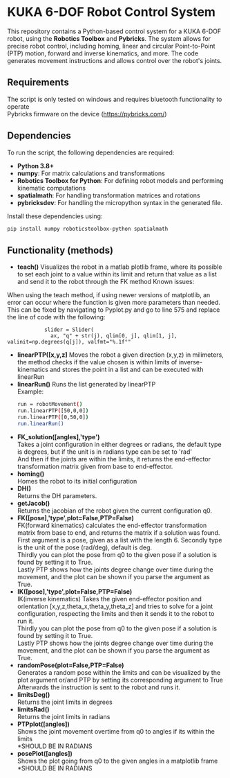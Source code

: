 # KUKA 6-DOF Robot Control System

This repository contains a Python-based control system for a KUKA 6-DOF robot, using the **Robotics Toolbox** and **Pybricks**. The system allows for precise robot control, including homing, linear and circular Point-to-Point (PTP) motion, forward and inverse kinematics, and more. The code generates movement instructions and allows control over the robot's joints.

## Requirements

The script is only tested on windows and requires bluetooth functionality to operate <br>
Pybricks firmware on the device (https://pybricks.com/)

## Dependencies

To run the script, the following dependencies are required:
- **Python 3.8+**
- **numpy**: For matrix calculations and transformations
- **Robotics Toolbox for Python**: For defining robot models and performing kinematic computations
- **spatialmath**: For handling transformation matrices and rotations
- **pybricksdev**: For handling the micropython syntax in the generated file.

Install these dependencies using:
```bash
pip install numpy roboticstoolbox-python spatialmath
```
## Functionality (methods)
- **teach()**
  Visualizes the robot in a matlab plotlib frame, where its possible to set each joint to a value within its limit and return that value as a list and send it to the robot through the FK method
Known issues:

When using the teach method, if using newer versions of matplotlib, an error can occur where the function is given more parameters than needed.
This can be fixed by navigating to Pyplot.py and go to line 575 and replace the line of code with the following:

                slider = Slider(
                  ax, "q" + str(j), qlim[0, j], qlim[1, j], valinit=np.degrees(q[j]), valfmt="%.1f°"
- **linearPTP([x,y,z]**
  Moves the robot a given direction (x,y,z) in milimeters, the method checks if the value chosen is within limits of inverse-kinematics and stores the point in a list and can be executed with linearRun
- **linearRun()**
  Runs the list generated by linearPTP <br>
  Example:
  ````bash
  run = robotMovement()
  run.linearPTP([50,0,0])
  run.linearPTP([0,50,0])
  run.linearRun()
  ````
- **FK_solution([angles],'type')** <br>
  Takes a joint configuration in either degrees or radians, the default type is degrees, but if the unit is in radians type can be set to 'rad' <br>
  And then if the joints are within the limits, it returns the end-effector transformation matrix given from base to end-effector.
- **homing()** <br>
  Homes the robot to its initial configuration
- **DH()** <br>
  Returns the DH parameters.
- **getJacob()** <br>
  Returns the jacobian of the robot given the current configuration q0.
- **FK([pose],'type',plot=False,PTP=False)** <br>
  FK(forward kinematics) calculates the end-effector transformation matrix from base to end, and returns the matrix if a solution was found. <br>
  First argument is a pose, given as a list with the length 6. Secondly type is the unit of the pose (rad/deg), default is deg.<br>
  Thirdly you can plot the pose from q0 to the given pose if a solution is found by setting it to True.<br>
  Lastly PTP shows how the joints degree change over time during the movement, and the plot can be shown if you parse the argument as True.
- **IK([pose],'type',plot=False,PTP=False)** <br>
  IK(inverse kinematics) Takes the given end-effector position and orientation [x,y,z,theta_x,theta_y,theta_z] and tries to solve for a joint configuration, respecting the limits and then it sends it to the robot 
  to run it. <br>
  Thirdly you can plot the pose from q0 to the given pose if a solution is found by setting it to True.<br>
  Lastly PTP shows how the joints degree change over time during the movement, and the plot can be shown if you parse the argument as True.
- **randomPose(plot=False,PTP=False)** <br>
  Generates a random pose within the limits and can be visualized by the plot argument or/and PTP by setting its corresponding argument to True <br>
  Afterwards the instruction is sent to the robot and runs it.
- **limitsDeg()** <br>
  Returns the joint limits in degrees
- **limitsRad()** <br>
  Returns the joint limits in radians
- **PTPplot([angles])** <br>
  Shows the joint movement overtime from q0 to angles if its within the limits <br>
  *SHOULD BE IN RADIANS
- **posePlot([angles])** <br>
  Shows the plot going from q0 to the given angles in a matplotlib frame <br>
  *SHOULD BE IN RADIANS
  
  
